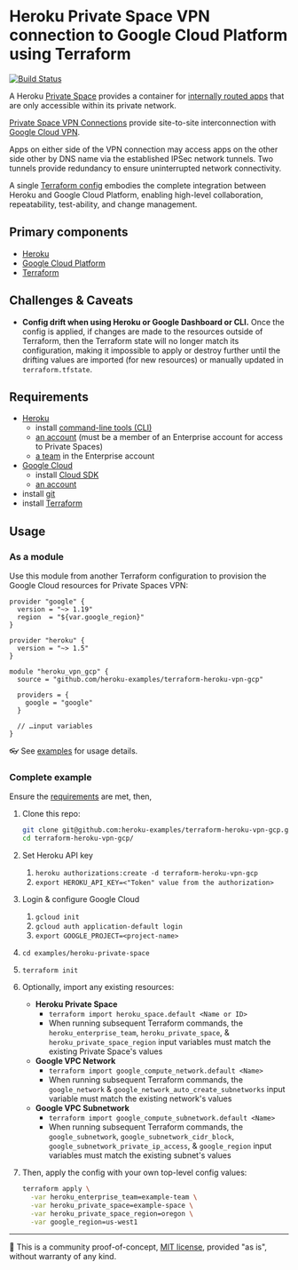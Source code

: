 # Heroku Private Space VPN connection to Google Cloud Platform using Terraform

[![Build Status](https://travis-ci.org/heroku-examples/terraform-heroku-vpn-gcp.svg?branch=master)](https://travis-ci.org/heroku-examples/terraform-heroku-vpn-gcp)

A Heroku [Private Space](https://devcenter.heroku.com/articles/private-spaces) provides a container for [internally routed apps](https://devcenter.heroku.com/articles/internal-routing) that are only accessible within its private network.

[Private Space VPN Connections](https://devcenter.heroku.com/articles/private-space-vpn-connection) provide site-to-site interconnection with [Google Cloud VPN](https://cloud.google.com/vpn/docs/concepts/overview).

Apps on either side of the VPN connection may access apps on the other side other by DNS name via the established IPSec network tunnels. Two tunnels provide redundancy to ensure uninterrupted network connectivity.

A single [Terraform config](https://www.terraform.io/docs/configuration/index.html) embodies the complete integration between Heroku and Google Cloud Platform, enabling high-level collaboration, repeatability, test-ability, and change management.

## Primary components

* [Heroku](https://www.heroku.com/home)
* [Google Cloud Platform](https://cloud.google.com/)
* [Terraform](https://terraform.io)

## Challenges & Caveats

* **Config drift when using Heroku or Google Dashboard or CLI.** Once the config is applied, if changes are made to the resources outside of Terraform, then the Terraform state will no longer match its configuration, making it impossible to apply or destroy further until the drifting values are imported (for new resources) or manually updated in `terraform.tfstate`.

## Requirements

* [Heroku](https://www.heroku.com/home)
  * install [command-line tools (CLI)](https://toolbelt.heroku.com)
  * [an account](https://signup.heroku.com) (must be a member of an Enterprise account for access to Private Spaces)
  * [a team](https://devcenter.heroku.com/articles/heroku-teams) in the Enterprise account
* [Google Cloud](https://cloud.google.com/)
  * install [Cloud SDK](https://cloud.google.com/sdk/)
  * [an account](https://console.cloud.google.com/freetrial)
* install [git](https://git-scm.com/book/en/v2/Getting-Started-Installing-Git)
* install [Terraform](https://terraform.io)

## Usage

### As a module

Use this module from another Terraform configuration to provision the Google Cloud resources for Private Spaces VPN:

```hcl
provider "google" {
  version = "~> 1.19"
  region  = "${var.google_region}"
}

provider "heroku" {
  version = "~> 1.5"
}

module "heroku_vpn_gcp" {
  source = "github.com/heroku-examples/terraform-heroku-vpn-gcp"

  providers = {
    google = "google"
  }

  // …input variables
}
```

👓 See [examples](examples/) for usage details.

### Complete example

Ensure the [requirements](#user-content-requirements) are met, then,

1. Clone this repo:

    ```bash
    git clone git@github.com:heroku-examples/terraform-heroku-vpn-gcp.git
    cd terraform-heroku-vpn-gcp/
    ```
1. Set Heroku API key
    1. `heroku authorizations:create -d terraform-heroku-vpn-gcp`
    2. `export HEROKU_API_KEY=<"Token" value from the authorization>`
1. Login & configure Google Cloud
    1. `gcloud init`
    1. `gcloud auth application-default login`
    1. `export GOOGLE_PROJECT=<project-name>`
1. `cd examples/heroku-private-space`
1. `terraform init`
1. Optionally, import any existing resources:
    * **Heroku Private Space**
      * `terraform import heroku_space.default <Name or ID>`
      * When running subsequent Terraform commands, the `heroku_enterprise_team`, `heroku_private_space`, & `heroku_private_space_region` input variables must match the existing Private Space's values
    * **Google VPC Network**
      * `terraform import google_compute_network.default <Name>`
      * When running subsequent Terraform commands, the `google_network` & `google_network_auto_create_subnetworks` input variable must match the existing network's values
    * **Google VPC Subnetwork**
      * `terraform import google_compute_subnetwork.default <Name>`
      * When running subsequent Terraform commands, the `google_subnetwork`, `google_subnetwork_cidr_block`, `google_subnetwork_private_ip_access`, & `google_region` input variables must match the existing subnet's values
1. Then, apply the config with your own top-level config values:

    ```bash
    terraform apply \
      -var heroku_enterprise_team=example-team \
      -var heroku_private_space=example-space \
      -var heroku_private_space_region=oregon \
      -var google_region=us-west1
    ```

-----

🔬 This is a community proof-of-concept, [MIT license](LICENSE), provided "as is", without warranty of any kind.
